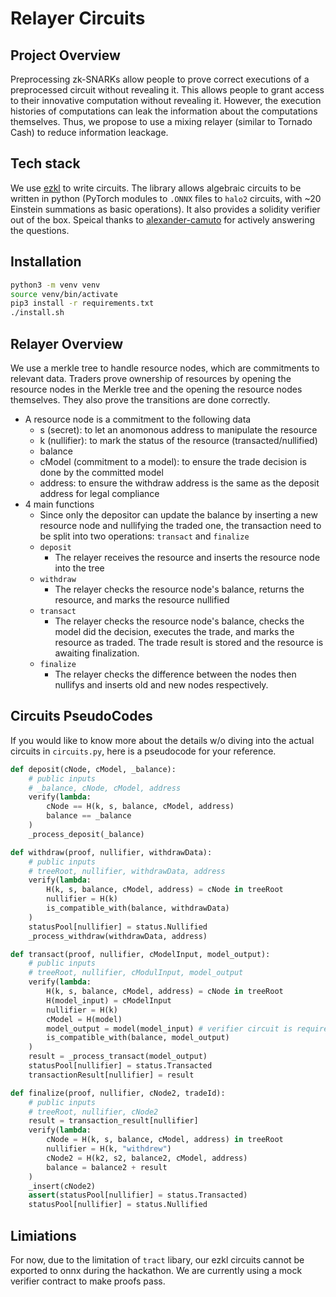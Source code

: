 # Relayer Circuits

## Project Overview
Preprocessing zk-SNARKs allow people to prove correct executions of a preprocessed circuit without revealing it. This allows people to grant access to their innovative computation without revealing it. However, the execution histories of computations can leak the information about the computations themselves. Thus, we propose to use a mixing relayer (similar to Tornado Cash) to reduce information leackage. 

## Tech stack
We use [ezkl](https://github.com/zkonduit/ezkl) to write circuits. The library allows algebraic circuits to be written in python (PyTorch modules to `.ONNX` files to `halo2` circuits, with ~20 Einstein summations as basic operations). It also provides a solidity verifier out of the box. Speical thanks to [alexander-camuto](https://github.com/alexander-camuto) for actively answering the questions.

## Installation
```bash
python3 -m venv venv
source venv/bin/activate
pip3 install -r requirements.txt
./install.sh
```

## Relayer Overview
We use a merkle tree to handle resource nodes, which are commitments to relevant data. Traders prove ownership of resources by opening the resource nodes in the Merkle tree and the opening the resource nodes themselves. They also prove the transitions are done correctly.
- A resource node is a commitment to the following data
  - s (secret): to let an anomonous address to manipulate the resource
  - k (nullifier): to mark the status of the resource (transacted/nullified)
  - balance
  - cModel (commitment to a model): to ensure the trade decision is done by the committed model
  - address: to ensure the withdraw address is the same as the deposit address for legal compliance
- 4 main functions
  - Since only the depositor can update the balance by inserting a new resource node and nullifying the traded one, the transaction need to be split into two operations: `transact` and `finalize`
  - `deposit`
    - The relayer receives the resource and inserts the resource node into the tree
  - `withdraw`
    - The relayer checks the resource node's balance, returns the resource, and marks the resource nullified
  - `transact`
    - The relayer checks the resource node's balance, checks the model did the decision, executes the trade, and marks the resource as traded. The trade result is stored and the resource is awaiting finalization.
  - `finalize`
    - The relayer checks the difference between the nodes then nullifys and inserts old and new nodes respectively.

## Circuits PseudoCodes
If you would like to know more about the details w/o diving into the actual circuits in `circuits.py`, here is a pseudocode for your reference.

```python
def deposit(cNode, cModel, _balance):
	# public inputs
	# _balance, cNode, cModel, address
	verify(lambda:
		cNode == H(k, s, balance, cModel, address)
		balance == _balance
	)
	_process_deposit(_balance)

def withdraw(proof, nullifier, withdrawData):
	# public inputs
	# treeRoot, nullifier, withdrawData, address
	verify(lambda:
		H(k, s, balance, cModel, address) = cNode in treeRoot
		nullifier = H(k)
		is_compatible_with(balance, withdrawData)
	)
	statusPool[nullifier] = status.Nullified
	_process_withdraw(withdrawData, address)

def transact(proof, nullifier, cModelInput, model_output):
	# public inputs
	# treeRoot, nullifier, cModulInput, model_output
	verify(lambda:
		H(k, s, balance, cModel, address) = cNode in treeRoot
		H(model_input) = cModelInput
		nullifier = H(k)
		cModel = H(model)
		model_output = model(model_input) # verifier circuit is required
		is_compatible_with(balance, model_output)
	)
	result = _process_transact(model_output)
	statusPool[nullifier] = status.Transacted
    transactionResult[nullifier] = result

def finalize(proof, nullifier, cNode2, tradeId):
	# public inputs
	# treeRoot, nullifier, cNode2
    result = transaction_result[nullifier]
	verify(lambda:
		cNode = H(k, s, balance, cModel, address) in treeRoot
		nullifier = H(k, "withdrew")
		cNode2 = H(k2, s2, balance2, cModel, address)
		balance = balance2 + result
	)
	_insert(cNode2)
	assert(statusPool[nullifier] = status.Transacted)
	statusPool[nullifier] = status.Nullified
```

## Limiations
For now, due to the limitation of `tract` libary, our ezkl circuits cannot be exported to onnx during the hackathon. 
We are currently using a mock verifier contract to make proofs pass.